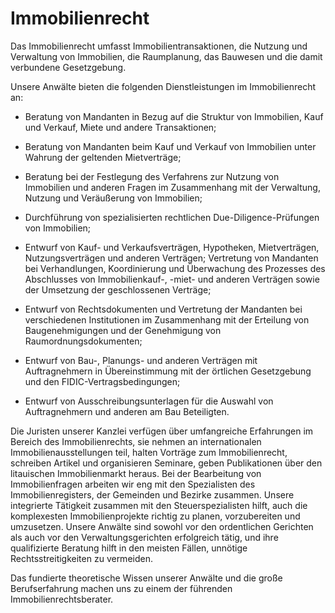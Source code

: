 # Immobilienrecht

Das Immobilienrecht umfasst Immobilientransaktionen, die Nutzung und Verwaltung von Immobilien, die Raumplanung, das Bauwesen und die damit verbundene Gesetzgebung.

Unsere Anwälte bieten die folgenden Dienstleistungen im Immobilienrecht an:

- Beratung von Mandanten in Bezug auf die Struktur von Immobilien, Kauf und Verkauf, Miete und andere Transaktionen;

- Beratung von Mandanten beim Kauf und Verkauf von Immobilien unter Wahrung der geltenden Mietverträge;

- Beratung bei der Festlegung des Verfahrens zur Nutzung von Immobilien und anderen Fragen im Zusammenhang mit der Verwaltung, Nutzung und Veräußerung von Immobilien;

- Durchführung von spezialisierten rechtlichen Due-Diligence-Prüfungen von Immobilien;

- Entwurf von Kauf- und Verkaufsverträgen, Hypotheken, Mietverträgen, Nutzungsverträgen und anderen Verträgen;
Vertretung von Mandanten bei Verhandlungen, Koordinierung und Überwachung des Prozesses des Abschlusses von Immobilienkauf-, -miet- und anderen Verträgen sowie der Umsetzung der geschlossenen Verträge;

- Entwurf von Rechtsdokumenten und Vertretung der Mandanten bei verschiedenen Institutionen im Zusammenhang mit der Erteilung von Baugenehmigungen und der Genehmigung von Raumordnungsdokumenten;

- Entwurf von Bau-, Planungs- und anderen Verträgen mit Auftragnehmern in Übereinstimmung mit der örtlichen Gesetzgebung und den FIDIC-Vertragsbedingungen;

- Entwurf von Ausschreibungsunterlagen für die Auswahl von Auftragnehmern und anderen am Bau Beteiligten.

Die Juristen unserer Kanzlei verfügen über umfangreiche Erfahrungen im Bereich des Immobilienrechts, sie nehmen an internationalen Immobilienausstellungen teil, halten Vorträge zum Immobilienrecht, schreiben Artikel und organisieren Seminare, geben Publikationen über den litauischen Immobilienmarkt heraus. Bei der Bearbeitung von Immobilienfragen arbeiten wir eng mit den Spezialisten des Immobilienregisters, der Gemeinden und Bezirke zusammen. Unsere integrierte Tätigkeit zusammen mit den Steuerspezialisten hilft, auch die komplexesten Immobilienprojekte richtig zu planen, vorzubereiten und umzusetzen. Unsere Anwälte sind sowohl vor den ordentlichen Gerichten als auch vor den Verwaltungsgerichten erfolgreich tätig, und ihre qualifizierte Beratung hilft in den meisten Fällen, unnötige Rechtsstreitigkeiten zu vermeiden.

Das fundierte theoretische Wissen unserer Anwälte und die große Berufserfahrung machen uns zu einem der führenden Immobilienrechtsberater.
